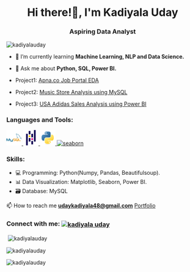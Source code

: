 <h1 align="center">Hi there!👋, I'm Kadiyala Uday</h1>
<h3 align="center">Aspiring Data Analyst</h3>

<p align="left"> <img src="https://komarev.com/ghpvc/?username=kadiyalauday&label=Profile%20views&color=0e75b6&style=flat" alt="kadiyalauday" /> </p>

- 🌱 I’m currently learning **Machine Learning, NLP and Data Science.**

- 💬 Ask me about **Python, SQL, Power BI.**

- Project1: [Apna.co Job Portal EDA](https://github.com/kadiyalauday/Job-Portal-EDA)

- Project2: [Music Store Analysis using MySQL](https://github.com/kadiyalauday/Music-Store-Analysis-SQL)
  
- Project3: [USA Adidas Sales Analysis using Power BI](https://github.com/kadiyalauday/USA-Adidas-Sales-Analysis-using-Power-BI)

<h3 align="left">Languages and Tools:</h3>
<p align="left"> <a href="https://www.mysql.com/" target="_blank" rel="noreferrer"> <img src="https://raw.githubusercontent.com/devicons/devicon/master/icons/mysql/mysql-original-wordmark.svg" alt="mysql" width="40" height="40"/> </a> <a href="https://pandas.pydata.org/" target="_blank" rel="noreferrer"> <img src="https://raw.githubusercontent.com/devicons/devicon/2ae2a900d2f041da66e950e4d48052658d850630/icons/pandas/pandas-original.svg" alt="pandas" width="40" height="40"/> </a> <a href="https://www.python.org" target="_blank" rel="noreferrer"> <img src="https://raw.githubusercontent.com/devicons/devicon/master/icons/python/python-original.svg" alt="python" width="40" height="40"/> </a> <a href="https://seaborn.pydata.org/" target="_blank" rel="noreferrer"> <img src="https://seaborn.pydata.org/_images/logo-mark-lightbg.svg" alt="seaborn" width="40" height="40"/> </a> </p>

<h3 align="left">Skills:</h3>

- 💻 Programming: Python(Numpy, Pandas, Beautifulsoup).
- 📊 Data Visualization: Matplotlib, Seaborn, Power BI.
- 🗃️ Database: MySQL

📫 How to reach me  **udaykadiyala48@gmail.com**
[Portfolio](https://github.com/kadiyalauday/USA-Adidas-Sales-Analysis-using-Power-BI)

<h3 align="left">Connect with me:  <a href="https://www.linkedin.com/in/kadiyalauday/" target="blank"><img align="center" src="https://raw.githubusercontent.com/rahuldkjain/github-profile-readme-generator/master/src/images/icons/Social/linked-in-alt.svg" alt="kadiyala uday" height="20" width="30" /></a>
</p></h3>

<p>&nbsp;<img align="center" src="https://github-readme-stats.vercel.app/api?username=kadiyalauday&show_icons=true&locale=en" alt="kadiyalauday" /></p>

<p><img align="center" src="https://github-readme-streak-stats.herokuapp.com/?user=kadiyalauday&" alt="kadiyalauday" /></p>

<p><img align="left" src="https://github-readme-stats.vercel.app/api/top-langs?username=kadiyalauday&show_icons=true&locale=en&layout=compact" alt="kadiyalauday" /></p>
